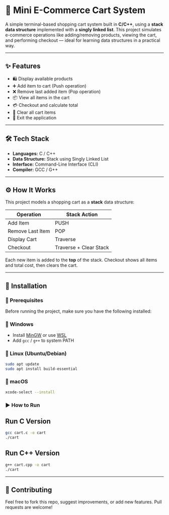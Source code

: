 # 🛒 Mini E-Commerce Cart System

A simple terminal-based shopping cart system built in **C/C++**, using a **stack data structure** implemented with a **singly linked list**. This project simulates e-commerce operations like adding/removing products, viewing the cart, and performing checkout — ideal for learning data structures in a practical way.

---

## ✨ Features

- 🛍️ Display available products  
- ➕ Add item to cart (Push operation)  
- ❌ Remove last added item (Pop operation)  
- 📦 View all items in the cart  
- 💳 Checkout and calculate total  
- 🧹 Clear all cart items  
- 🚪 Exit the application

---

## 🛠️ Tech Stack

- **Languages:** C / C++
- **Data Structure:** Stack using Singly Linked List
- **Interface:** Command-Line Interface (CLI)
- **Compiler:** GCC / G++

---

## ⚙️ How It Works

This project models a shopping cart as a **stack** data structure:

| Operation         | Stack Action  |
|------------------|---------------|
| Add Item         | PUSH          |
| Remove Last Item | POP           |
| Display Cart     | Traverse      |
| Checkout         | Traverse + Clear Stack |

Each new item is added to the **top** of the stack. Checkout shows all items and total cost, then clears the cart.

---
## 🚀 Installation
### 🔧 Prerequisites

Before running the project, make sure you have the following installed:

### 🔹 Windows

- Install [MinGW](http://www.mingw.org/) or use [WSL](https://learn.microsoft.com/en-us/windows/wsl/)
- Add `gcc` / `g++` to system PATH

### 🔹 Linux (Ubuntu/Debian)

```bash
sudo apt update
sudo apt install build-essential
```
### 🔹 macOS

```bash
xcode-select --install
```

### ▶️ How to Run
## Run C Version
```bash
gcc cart.c -o cart
./cart
```
## Run C++ Version
```bash
g++ cart.cpp -o cart
./cart
```
---

## 🤝 Contributing
Feel free to fork this repo, suggest improvements, or add new features. Pull requests are welcome!

